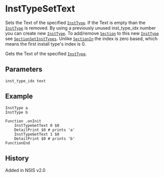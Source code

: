 # InstTypeSetText

Sets the Text of the specified [`InstType`][1]. If the Text is empty than the [`InstType`][1] is removed. By using a previously unused inst\_type\_idx number you can create new [`InstType`][1]. To add/remove [`Section`][2] to this new [`InstType`][1] see [`SectionSetInstTypes`][3]. Unlike [`SectionIn`][4] the index is zero based, which means the first install type's index is 0.

Gets the Text of the specified [`InstType`][1].

## Parameters

    inst_type_idx text

## Example

    InstType a
    InstType b
     
    Function .onInit
        InstTypeGetText 0 $0
        DetailPrint $0 # prints 'a'
        InstTypeGetText 1 $0
        DetailPrint $0 # prints 'b'
    FunctionEnd

## History

Added in NSIS v2.0

[1]: InstType.md
[2]: Section.md
[3]: SectionSetInstTypes.md
[4]: SectionIn.md
